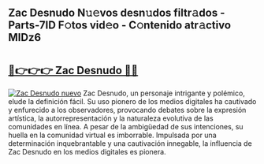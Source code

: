## Zac Desnudo N𝚞𝚎vos desn𝚞dos filtr𝚊dos - Parts-7ID F𝚘tos vid𝚎o - C𝚘ntenido atr𝚊ctivo MIDz6

# <h2><a href="http://mb8mc4.tromn.icu/?c=Zac+Desnudo">🔗👉👉👉 Zac Desnudo 🔗🔗</a></h2>

[![Zac Desnudo nuevo](https://i.imgur.com/pEAQMta.gif)](http://mb8mc4.tromn.icu/?c=Zac+Desnudo)
Zac Desnudo, un personaje intrigante y polémico, elude la definición fácil. Su uso pionero de los medios digitales ha cautivado y enfurecido a los observadores, provocando debates sobre la expresión artística, la autorrepresentación y la naturaleza evolutiva de las comunidades en línea. A pesar de la ambigüedad de sus intenciones, su huella en la comunidad virtual es imborrable. Impulsada por una determinación inquebrantable y una cautivación innegable, la influencia de Zac Desnudo en los medios digitales es pionera.
